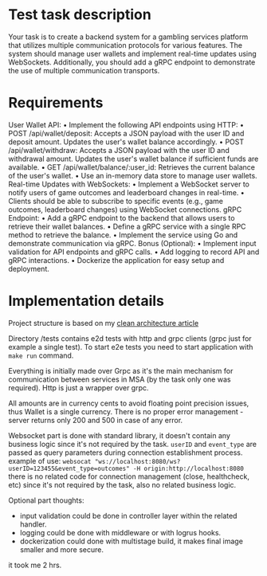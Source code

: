 # Test task description

Your task is to create a backend system for a gambling services platform that utilizes multiple communication protocols for various features. The system should manage user wallets and implement real-time updates using WebSockets. Additionally, you should add a gRPC endpoint to demonstrate the use of multiple communication transports.

# Requirements

User Wallet API:
• Implement the following API endpoints using HTTP:
• POST /api/wallet/deposit: Accepts a JSON payload with the user ID and deposit amount. Updates the user's wallet balance accordingly.
• POST /api/wallet/withdraw: Accepts a JSON payload with the user ID and withdrawal amount. Updates the user's wallet balance if sufficient funds are available.
• GET /api/wallet/balance/:user_id: Retrieves the current balance of the user's wallet.
• Use an in-memory data store to manage user wallets.
Real-time Updates with WebSockets:
• Implement a WebSocket server to notify users of game outcomes and leaderboard changes in real-time.
• Clients should be able to subscribe to specific events (e.g., game outcomes, leaderboard changes) using WebSocket connections.
gRPC Endpoint:
• Add a gRPC endpoint to the backend that allows users to retrieve their wallet balances.
• Define a gRPC service with a single RPC method to retrieve the balance.
• Implement the service using Go and demonstrate communication via gRPC.
Bonus (Optional):
• Implement input validation for API endpoints and gRPC calls.
• Add logging to record API and gRPC interactions.
• Dockerize the application for easy setup and deployment.

# Implementation details

Project structure is based on my [clean architecture article](https://medium.com/@sadensmol/my-clean-architecture-go-application-e4611b1754cb)

Directory /tests contains e2d tests with http and grpc clients (grpc just for example a single test). To start e2e tests you need to start application  with `make run` command.

Everything is initially made over Grpc as it's the main mechanism for communication between services in MSA (by the task only one was required). Http is just a wrapper over grpc.

All amounts are in currency cents to avoid floating point precision issues, thus Wallet is a single currency.
There is no proper error management - server returns only 200 and 500 in case of any error.

Websocket part is done with standard library, it doesn't contain any business logic since it's not required by the task.
`userID` and `event_type` are passed as query parameters during connection establishment process.
example of use: `websocat "ws://localhost:8080/ws?userID=123455&event_type=outcomes" -H origin:http://localhost:8080`
there is no related code for connection management (close, healthcheck, etc) since it's not required by the task, also no related business logic.

Optional part thoughts:  
- input validation could be done in controller layer within the related handler.
- logging could be done with middleware or with logrus hooks.
- dockerization could done with multistage build, it makes final image smaller and more secure.

it took me 2 hrs.
